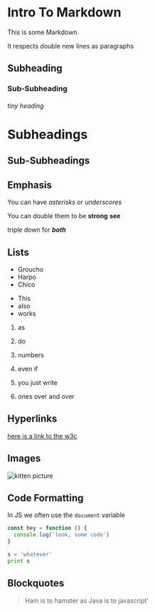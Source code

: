 # Intro To Markdown

This is some Markdown.

It respects double new lines as paragraphs
## Subheading
### Sub-Subheading
###### tiny heading

Subheadings
===========

Sub-Subheadings
---------------

## Emphasis
You can have *asterisks* or _underscores_

You can double them to be **strong** __see__

triple down for ***both***

## Lists
* Groucho
* Harpo
* Chico

- This
- also
- works

1. as
2. do
3. numbers

1. even if
1. you just write
1. ones over and over

## Hyperlinks
[here is a link to the w3c](http://w3c.org)


## Images

![kitten picture](http://placekitten.com/120/120)

## Code Formatting

In JS we often use the `document` variable

```javascript
const hey = function () {
  console.log('look, some code')
}
```
```python
s = 'whatever'
print s
```

## Blockquotes

> Ham is to hamster as Java is to javascript'
